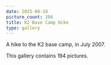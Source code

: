 ```yaml
---
date: 2025-08-18
picture_count: 194
title: K2 Base Camp Hike
type: gallery
---
```


A hike to the K2 base camp, in July 2007.

This gallery contains 194 pictures.